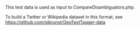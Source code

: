 This test data is used as input to CompareDisambiguators.php.

To build a Twitter or Wikipedia dataset in this format, see https://github.com/sjbrunst/GeoTextTagger-data
